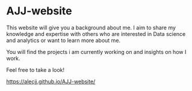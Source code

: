 # AJJ-website

This website will give you a background about me. I aim to share my knowledge and expertise with others who are interested in Data science and analytics or want to learn more about me.

You will find the projects i am currently working on and insights on how I work.

Feel free to take a look!

https://alecjj.github.io/AJJ-website/
